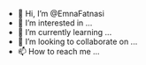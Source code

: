 - 👋 Hi, I’m @EmnaFatnasi
- 👀 I’m interested in ...
- 🌱 I’m currently learning ...
- 💞️ I’m looking to collaborate on ...
- 📫 How to reach me ...

<!---
EmnaFatnasi/EmnaFatnasi is a ✨ special ✨ repository because its `README.md` (this file) appears on your GitHub profile.
You can click the Preview link to take a look at your changes.
--->
